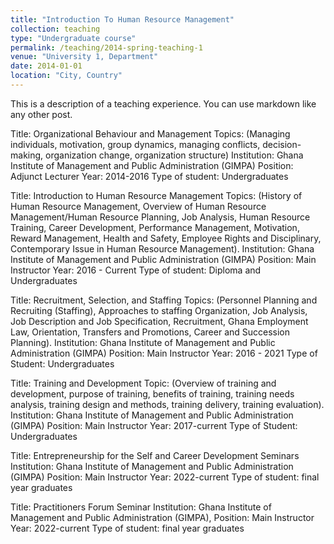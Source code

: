 ```yaml
---
title: "Introduction To Human Resource Management"
collection: teaching
type: "Undergraduate course"
permalink: /teaching/2014-spring-teaching-1
venue: "University 1, Department"
date: 2014-01-01
location: "City, Country"
---
```


This is a description of a teaching experience. You can use markdown like any other post.

Title: Organizational Behaviour and Management
Topics: (Managing individuals, motivation, group dynamics, managing conflicts, decision-making, organization change, organization structure)
Institution: Ghana Institute of Management and Public Administration (GIMPA) 
Position:  Adjunct Lecturer 
Year: 2014-2016
Type of student:  Undergraduates 

Title: Introduction to Human Resource Management
Topics: (History of Human Resource Management, Overview of Human Resource Management/Human Resource Planning, Job Analysis, Human Resource Training, Career 
        Development, Performance Management, Motivation, Reward Management, Health and Safety, Employee Rights and Disciplinary, Contemporary Issue in Human 
        Resource Management).
Institution: Ghana Institute of Management and Public Administration (GIMPA) 
Position:  Main Instructor
Year: 2016 - Current
Type of student:  Diploma and Undergraduates 

Title: Recruitment, Selection, and Staffing
Topics: (Personnel Planning and Recruiting (Staffing), Approaches to staffing Organization, Job Analysis, Job Description and Job Specification, Recruitment, Ghana 
        Employment Law, Orientation, Transfers and Promotions, Career and Succession Planning).
Institution: Ghana Institute of Management and Public Administration (GIMPA)
Position: Main Instructor
Year: 2016 - 2021
Type of Student: Undergraduates

Title: Training and Development
Topic: (Overview of training and development, purpose of training, benefits of training, training needs analysis, training design and methods, training delivery, 
       training evaluation).
Institution: Ghana Institute of Management and Public Administration (GIMPA)
Position: Main Instructor
Year: 2017-current
Type of Student: Undergraduates 

Title: Entrepreneurship for the Self and Career Development Seminars
Institution: Ghana Institute of Management and Public Administration (GIMPA)
Position: Main Instructor
Year: 2022-current
Type of student:  final year graduates

Title: Practitioners Forum Seminar
Institution: Ghana Institute of Management and Public Administration (GIMPA), 
Position: Main Instructor
Year: 2022-current
Type of student:  final year graduates


